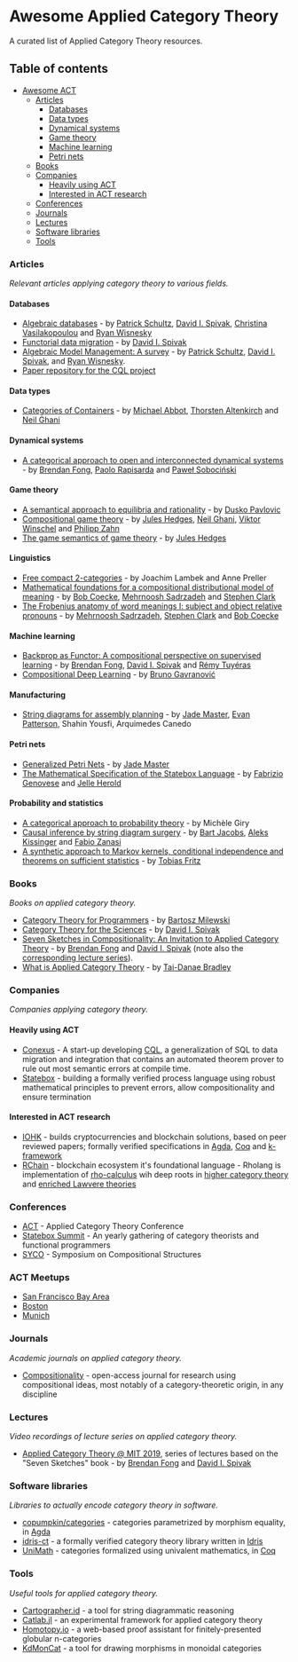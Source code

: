# Awesome Applied Category Theory

A curated list of Applied Category Theory resources.

## Table of contents

- [Awesome ACT](#awesome-act)
    - [Articles](#articles)
        - [Databases](#databases)
        - [Data types](#data-types)
        - [Dynamical systems](#dynamical-systems)
        - [Game theory](#game-theory)
        - [Machine learning](#machine-learning)
        - [Petri nets](#petri-nets)
    - [Books](#books)
    - [Companies](#companies)
        - [Heavily using ACT](#heavily-using-act)
        - [Interested in ACT research](#interested-in-act-research)
    - [Conferences](#conferences)
    - [Journals](#journals)
    - [Lectures](#lectures)
    - [Software libraries](#software-libraries)
    - [Tools](#tools)

### Articles
*Relevant articles applying category theory to various fields.*

#### Databases

* [Algebraic databases](http://www.tac.mta.ca/tac/volumes/32/16/32-16abs.html) - by [Patrick Schultz][schultz], [David I. Spivak][spivak], [Christina Vasilakopoulou][vasilakopoulou] and [Ryan Wisnesky][wisnesky]
* [Functorial data migration](https://www.sciencedirect.com/science/article/pii/S0890540112001010) - by [David I. Spivak][spivak]
* [Algebraic Model Management: A survey](https://www.categoricaldata.net/cql/wadt.pdf) - by [Patrick Schultz][schultz], [David I. Spivak][spivak], and [Ryan Wisnesky][wisnesky].  
* [Paper repository for the CQL project](https://www.categoricaldata.net/papers)

#### Data types

* [Categories of Containers](https://www.cs.nott.ac.uk/~psztxa/publ/fossacs03.pdf) - by [Michael Abbot][abbot], [Thorsten Altenkirch][altenkirch] and [Neil Ghani][ghani]

#### Dynamical systems

* [A categorical approach to open and interconnected dynamical systems](https://arxiv.org/abs/1510.05076) - by [Brendan Fong][fong], [Paolo Rapisarda][rapisarda] and [Paweł Sobociński][sobocinski]

#### Game theory

* [A semantical approach to equilibria and rationality](https://arxiv.org/abs/0905.3548) - by [Dusko Pavlovic][pavlovic]
* [Compositional game theory](https://arxiv.org/abs/1603.04641) - by [Jules Hedges][hedges], [Neil Ghani][ghani], [Viktor Winschel][winschel] and [Philipp Zahn][zahn]
* [The game semantics of game theory](https://arxiv.org/abs/1904.11287) - by [Jules Hedges][hedges]

#### Linguistics

* [Free compact 2-categories](https://hal-lirmm.ccsd.cnrs.fr/lirmm-00137681v2/document) - by Joachim Lambek and Anne Preller
* [Mathematical foundations for a compositional distributional model of meaning](https://arxiv.org/abs/1003.4394) - by [Bob Coecke][coecke], [Mehrnoosh Sadrzadeh][sadrzadeh] and [Stephen Clark][clark]
* [The Frobenius anatomy of word meanings I: subject and object relative pronouns](https://arxiv.org/abs/1404.5278) - by [Mehrnoosh Sadrzadeh][sadrzadeh], [Stephen Clark][clark] and [Bob Coecke][coecke]

#### Machine learning

* [Backprop as Functor: A compositional perspective on supervised learning](https://arxiv.org/abs/1711.10455) - by [Brendan Fong][fong], [David I. Spivak][spivak] and [Rémy Tuyéras][tuyeras]
* [Compositional Deep Learning](https://arxiv.org/abs/1907.08292) - by [Bruno Gavranović][gavranovic]

#### Manufacturing

* [String diagrams for assembly planning](https://arxiv.org/abs/1909.10475) - by [Jade Master][master], [Evan Patterson][patterson], Shahin Yousfi, Arquimedes Canedo

#### Petri nets

* [Generalized Petri Nets](https://arxiv.org/abs/1904.09091) - by [Jade Master][master]
* [The Mathematical Specification of the Statebox Language](https://arxiv.org/abs/1906.07629) - by [Fabrizio Genovese][genovese] and [Jelle Herold][herold]

#### Probability and statistics

* [A categorical approach to probability theory](https://www.chrisstucchio.com/blog_media/2016/probability_the_monad/categorical_probability_giry.pdf) - by Michèle Giry
* [Causal inference by string diagram surgery](https://arxiv.org/abs/1811.08338) - by [Bart Jacobs][jacobs], [Aleks Kissinger][kissinger] and [Fabio Zanasi][zanasi]
* [A synthetic approach to Markov kernels, conditional independence and theorems on sufficient statistics](https://arxiv.org/abs/1908.07021) - by [Tobias Fritz][fritz]

### Books
*Books on applied category theory.*

* [Category Theory for Programmers](https://github.com/hmemcpy/milewski-ctfp-pdf) - by [Bartosz Milewski][milewski]
* [Category Theory for the Sciences](https://mitpress.mit.edu/books/category-theory-sciences) - by [David I. Spivak][spivak]
* [Seven Sketches in Compositionality: An Invitation to Applied Category Theory](https://arxiv.org/abs/1803.05316) - by [Brendan Fong][fong] and [David I. Spivak][spivak] (note also the [corresponding lecture series](#lectures)).
* [What is Applied Category Theory](https://arxiv.org/abs/1809.05923) - by [Tai-Danae Bradley][bradley]

### Companies
*Companies applying category theory.*

#### Heavily using ACT

* [Conexus](https://conexus.com/) - A start-up developing [CQL](https://www.categoricaldata.net/), a generalization of SQL to data migration and integration that contains an automated theorem prover to rule out most semantic errors at compile time.
* [Statebox](https://statebox.org/) - building a formally verified process language using robust mathematical principles to prevent errors, allow compositionality and ensure termination

#### Interested in ACT research

* [IOHK](https://iohk.io/) - builds cryptocurrencies and blockchain solutions, based on peer reviewed papers; formally verified specifications in [Agda](https://github.com/input-output-hk/plutus/tree/master/metatheory), [Coq](https://github.com/input-output-hk?language=coq) and [k-framework](https://testnet.iohkdev.io/iele/about/formal-verification/)
* [RChain](https://github.com/rchain/) - blockchain ecosystem it's foundational language - Rholang is implementation of [rho-calculus](http://rho.loria.fr/index.html) wih deep roots in [higher category theory](https://arxiv.org/abs/1504.04311) and [enriched Lawvere theories](https://arxiv.org/abs/1704.03080)

### Conferences

* [ACT](http://www.appliedcategorytheory.org/) - Applied Category Theory Conference
* [Statebox Summit](https://summit.statebox.org/) - An yearly gathering of category theorists and functional programmers
* [SYCO](http://events.cs.bham.ac.uk/syco) - Symposium on Compositional Structures

### ACT Meetups
* [San Francisco Bay Area](https://www.meetup.com/Category-Theory)
* [Boston](https://www.meetup.com/Categorical-Databases/)
* [Munich](http://meetu.ps/e/H8B1K/gYxbT/a)

### Journals
*Academic journals on applied category theory.*

* [Compositionality](http://www.compositionality-journal.org/) - open-access journal for research using compositional ideas, most notably of a category-theoretic origin, in any discipline

### Lectures
*Video recordings of lecture series on applied category theory.*

* [Applied Category Theory @ MIT 2019](https://www.youtube.com/playlist?list=PLhgq-BqyZ7i5lOqOqqRiS0U5SwTmPpHQ5), series of lectures based on the "Seven Sketches" book - by [Brendan Fong][fong] and [David I. Spivak][spivak]

### Software libraries
*Libraries to actually encode category theory in software.*

* [copumpkin/categories](https://github.com/copumpkin/categories) - categories parametrized by morphism equality, in [Agda](https://wiki.portal.chalmers.se/agda/pmwiki.php)
* [idris-ct](https://github.com/statebox/idris-ct) - a formally verified category theory library written in [Idris](https://www.idris-lang.org/)
* [UniMath](https://github.com/UniMath/UniMath/tree/master/UniMath/CategoryTheory) - categories formalized using univalent mathematics, in [Coq](https://coq.inria.fr/)

### Tools
*Useful tools for applied category theory.*

* [Cartographer.id](http://cartographer.id/) - a tool for string diagrammatic reasoning
* [Catlab.jl](https://github.com/epatters/Catlab.jl) - an experimental framework for applied category theory
* [Homotopy.io](https://homotopy.io/) - a web-based proof assistant for finitely-presented globular n-categories
* [KdMonCat](http://kdmoncat.glitch.me/) - a tool for drawing morphisms in monoidal categories

[abbot]: https://www.cs.le.ac.uk/people/mabbott/
[altenkirch]: http://www.cs.nott.ac.uk/~psztxa/
[bradley]: https://www.math3ma.com/
[clark]: https://sites.google.com/site/stephenclark609/
[coecke]: https://www.cs.ox.ac.uk/people/bob.coecke/
[fong]: http://brendanfong.com/
[fritz]: https://perimeterinstitute.ca/personal/tfritz/
[gavranovic]: https://www.brunogavranovic.com/
[genovese]: https://twitter.com/fabgenovese
[ghani]: https://www.strath.ac.uk/staff/ghanineilprof/
[hedges]: https://julesh.com/
[herold]: http://shell.defekt.nl/~jelle/#/p/about/
[jacobs]: https://www.cs.ru.nl/B.Jacobs/
[kissinger]: https://www.cs.ru.nl/A.Kissinger/papers.html
[master]: https://sites.google.com/view/jadeedenstarmaster/home
[milewski]: https://bartoszmilewski.com/
[patterson]: https://www.epatters.org/
[pavlovic]: http://dusko.org/
[rapisarda]: https://www.ecs.soton.ac.uk/people/pr3
[sadrzadeh]: https://msadrzadeh.com/
[schultz]: https://www.linkedin.com/in/patrick-schultz-16645590/
[sobocinski]: https://www.ioc.ee/~pawel/
[spivak]: https://math.mit.edu/~dspivak/
[tuyeras]: http://www.normalesup.org/~tuyeras/
[vasilakopoulou]: https://mathdept.ucr.edu/faculty/cvasil.html
[winschel]: http://www.vikwin.de/
[wisnesky]: https://www.wisnesky.net/
[zahn]: https://www.philipp-zahn.com/
[zanasi]: http://www.zanasi.com/fabio/
